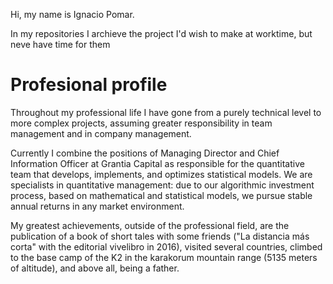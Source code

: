 Hi, my name is Ignacio Pomar.

In my repositories I archieve the project I'd wish to make at worktime, but neve have time for them

# Profesional profile
Throughout my professional life I have gone from a purely technical level to more complex projects, assuming greater responsibility in team management and in company management.

Currently I combine the positions of Managing Director and Chief Information Officer at Grantia Capital as responsible for the quantitative team that develops, implements, and optimizes statistical models. We are specialists in quantitative management: due to our algorithmic investment process, based on mathematical and statistical models, we pursue stable annual returns in any market environment.

My greatest achievements, outside of the professional field, are the publication of a book of short tales with some friends ("La distancia más corta" with the editorial vivelibro in 2016), visited several countries, climbed to the base camp of the K2 in the karakorum mountain range (5135 meters of altitude), and above all, being a father. 

